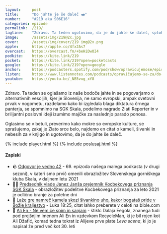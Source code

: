 ```yaml
---
layout: 	post
title:  	"Do jahte je še daleč 🛥️"
number: 	"#219 aka S06E16"
categories:	epizode
permalink:	/219/
tagline: 	"Zdravo. Ta teden ugotovimo, da je do jahte še daleč, sploh pa so menda vzdrževanja zelo draga. Zato obiščite hvalazavseribe pika si in nam pomagajte do nje."
image:		/assets/img/219@2x.jpg
cover:		/assets/img/cover/219 img@2x.png
apple:		https://apple.co/4fx2As7
overcast:	https://overcast.fm/+beHiDwOI4
podkite:	https://kite.link/219
pocket:		https://kite.link/219?open=pocketcasts
google:		https://kite.link/219?open=google
anchor:		https://podcasters.spotify.com/pod/show/opravicujemose/episodes/Do-jahte-je-e-dale-e2mq3bn
listen:		https://www.listennotes.com/podcasts/opravičujemo-se-za/do-jahte-je-še-daleč-5TOzAkhrtC1/embed/
youtube:	https://youtu.be/_NB5vug_xY8
---
```


Zdravo. Ta teden se oglašamo iz naše bodoče jahte in se pogovarjamo o alternativnih vesoljih, kjer je Slovenija, ne samo evropski, ampak svetovni prvak v nogometu, razdelamo kako bi izgledala blaga diktatura črnega panterja, se spomnimo na SGK Skala, podelimo nagrado Zlati Reporter in v brilijantni poslovni ideji izumimo majčke za naslednjo parado ponosa. 

Oglasimo se v betuli, preverimo kako mokre so evropske kulture, se sprašujemo, zakaj je Zlato srce belo, najdemo en citat o kameli, šivanki in nebesih za v knjigo in ugotovimo, da je do jahte še daleč. 

{% include player.html %}
{% include poslusaj.html %}

<!--break-->

#### Zapiski

- 🪨 [Odgovor je vedno 42](https://opravicujemo.se/069/) - 69. epizoda našega malega podkasta (v drugi sezoni), v kateri smo prvič omenili obrazložitev Slovenskega gorniškega kluba Skala, v daljnem letu 2021 
- 🧗‍♂️ [Predsednik vlade Janez Janša prejemnik Kocbekovega priznanja SGK Skala](https://www.gov.si/novice/2021-05-16-predsednik-vlade-janez-jansa-prejemnik-kocbekovega-priznanja-slovenskega-gorniskega-kluba-skala-zveze-gorniskih-klubov-za-leto-2021/) - obrazložitev podelitve Kocbekovega priznanja za leto 2021 je odlično branje za poletne dni 
- 🐫 [Laže gre namreč kamela skozi šivankino uho, kakor bogataš pride v Božje kraljestvo](https://www.bible.com/bible/2319/LUK.18.25.SSP) - Luka 18:25, citat lahko preberete v celoti na bible.com 
- 🛌 [Ali En -  Ne vem če spim in sanjam](https://www.youtube.com/watch?v=_MshCQbBzX8) - štiklc Dalaja Eegola, znanega tudi pod prejšnjim imenom Ali En in vzdevkom RecycleMan, ki je bil rojen kot Ali Džafić, komad tedna tokrat iz Alijeve prve plate _Leva scena_, ki jo je napisal že pred več kot 30. leti 